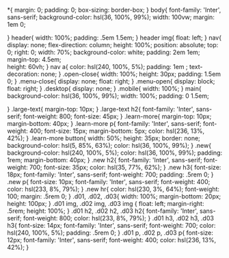 *{
    margin: 0;
    padding: 0;
    box-sizing: border-box;
}
body{
    font-family: 'Inter', sans-serif;
    background-color: hsl(36, 100%, 99%);
    width: 100vw;
    margin: 1em 0;

}
header{
    width: 100%;
    padding: .5em 1.5em;
}
header img{
    float: left;
}
nav{
    display: none;
    flex-direction: column;
    height: 100%;
    position: absolute;
    top: 0;
    right: 0;
    width: 70%;
    background-color: white;
    padding: 2em 1em;
    margin-top: 4.5em;  
    height: 60vh; 
}
nav a{
    color: hsl(240, 100%, 5%);
    padding: 1em ;
    text-decoration: none;
}
.open-close{
    width: 100%;
    height: 30px;
    padding: 1.5em 0;
}
.menu-close{
    display: none;
    float: right;
}
.menu-open{
    display: block;
    float: right;
}
.desktop{
    display: none;
}
.mobile{
    width: 100%;
}
main{
    background-color: hsl(36, 100%, 99%);
    width: 100%;
    padding: 0 1.5em;

}
.large-text{
    margin-top: 10px;
}
.large-text h2{
    font-family: 'Inter', sans-serif;
    font-weight: 800;
    font-size: 45px;
}
.learn-more{
    margin-top: 10px;
    margin-bottom: 40px;
}
.learn-more p{
    font-family: 'Inter', sans-serif;
    font-weight: 400;
    font-size: 15px;
    margin-bottom: 5px;
    color: hsl(236, 13%, 42%);
}
.learn-more button{
    width: 50%;
    height: 35px;
    border: none;
    background-color: hsl(5, 85%, 63%);
    color: hsl(36, 100%, 99%);
}
.new{
    background-color: hsl(240, 100%, 5%);
    color: hsl(36, 100%, 99%);
    padding: 1rem;
    margin-bottom: 40px;
}
.new h2{
    font-family: 'Inter', sans-serif;
    font-weight: 700;
    font-size: 35px;
    color: hsl(35, 77%, 62%);
}
.new h3{
    font-size: 18px;
    font-family: 'Inter', sans-serif;
    font-weight: 700;
    padding: .5rem 0;
}
.new p{
    font-size: 10px;
    font-family: 'Inter', sans-serif;
    font-weight: 400;
    color: hsl(233, 8%, 79%);
}
.new hr{
    color: hsl(230, 3%, 64%);
    font-weight: 100;
    margin: .5rem 0;
}
.d01, .d02, .d03{
    width: 100%;
    margin-bottom: 20px;
    height: 100px;
}
.d01 img,
.d02 img,
.d03 img {
    float: left;
    margin-right: .5rem;
    height: 100%;
}
.d01 h2,
.d02 h2,
.d03 h2{
    font-family: 'Inter', sans-serif;
    font-weight: 800;
    color: hsl(233, 8%, 79%);
}
.d01 h3,
.d02 h3,
.d03 h3{
    font-size: 14px;
    font-family: 'Inter', sans-serif;
    font-weight: 700;
    color: hsl(240, 100%, 5%);
    padding: .5rem 0;
}
.d01 p,
.d02 p,
.d03 p{
    font-size: 12px;
    font-family: 'Inter', sans-serif;
    font-weight: 400;
    color: hsl(236, 13%, 42%);
}
